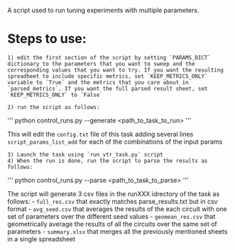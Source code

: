 A script used to run tuning experiments with multiple parameters.

Steps to use:
=============
    1) edit the first section of the script by setting `PARAMS_DICT` dictionary to the parameters that you want to sweep and the corresponding values that you want to try. If you want the resulting spreadheet to include specific metrics, set `KEEP_METRICS_ONLY` variable to `True` and the metrics that you care about in `parsed_metrics`. If you want the full parsed result sheet, set `KEEP_METRICS_ONLY` to `False`

    2) run the script as follows:
'''
python control_runs.py --generate <path_to_task_to_run>
'''

This will edit the `config.txt` file of this task adding several lines `script_params_list_add` for each of the combinations of the input params

    3) Launch the task using `run_vtr_task.py` script
    4) When the run is done, run the script to parse the results as follows:
'''
python control_runs.py --parse <path_to_task_to_parse>
'''

The script will generate 3 csv files in the runXXX idrectory of the task as follows:
    - `full_res.csv` that exactly matches parse_results.txt but in csv format
    - `avg_seed.csv` that averages the results of the each circuit with one set of parameters over the different seed values
    - `geomean_res.csv` that geometrically average the results of all the circuits over the same set of parameters
    - `summary.xlsx` that merges all the previously mentioned sheets in a single spreadsheet
